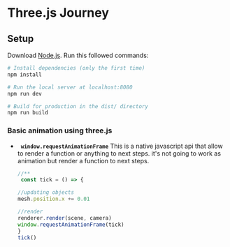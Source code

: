 # Three.js Journey

## Setup
Download [Node.js](https://nodejs.org/en/download/).
Run this followed commands:

``` bash
# Install dependencies (only the first time)
npm install

# Run the local server at localhost:8080
npm run dev

# Build for production in the dist/ directory
npm run build
```

### Basic animation using three.js

- **` window.requestAnimationFrame`**
    This is a native javascript api that allow to render a function or anything to next steps. it's not going to work as animation but render a function to next steps.

    ```javascript
    //**
     const tick = () => {

    //updating objects
    mesh.position.x += 0.01

    //render
    renderer.render(scene, camera)
    window.requestAnimationFrame(tick)
    }
    tick()
    ```
